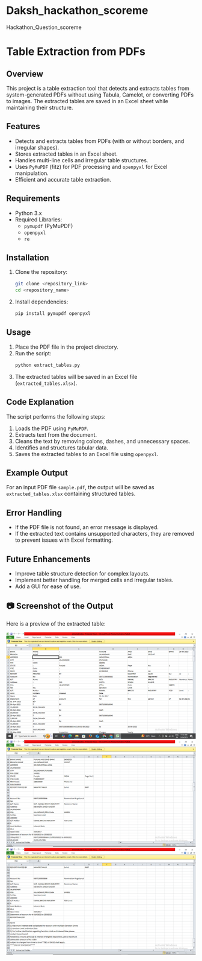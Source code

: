 # Daksh_hackathon_scoreme
Hackathon_Question_scoreme

# Table Extraction from PDFs

## Overview
This project is a table extraction tool that detects and extracts tables from system-generated PDFs without using Tabula, Camelot, or converting PDFs to images. The extracted tables are saved in an Excel sheet while maintaining their structure.

## Features
- Detects and extracts tables from PDFs (with or without borders, and irregular shapes).
- Stores extracted tables in an Excel sheet.
- Handles multi-line cells and irregular table structures.
- Uses `PyMuPDF` (fitz) for PDF processing and `openpyxl` for Excel manipulation.
- Efficient and accurate table extraction.

## Requirements
- Python 3.x
- Required Libraries:
  - `pymupdf` (PyMuPDF)
  - `openpyxl`
  - `re`

## Installation
1. Clone the repository:
   ```bash
   git clone <repository_link>
   cd <repository_name>
   ```
2. Install dependencies:
   ```bash
   pip install pymupdf openpyxl
   ```

## Usage
1. Place the PDF file in the project directory.
2. Run the script:
   ```bash
   python extract_tables.py
   ```
3. The extracted tables will be saved in an Excel file (`extracted_tables.xlsx`).

## Code Explanation
The script performs the following steps:
1. Loads the PDF using `PyMuPDF`.
2. Extracts text from the document.
3. Cleans the text by removing colons, dashes, and unnecessary spaces.
4. Identifies and structures tabular data.
5. Saves the extracted tables to an Excel file using `openpyxl`.

## Example Output
For an input PDF file `sample.pdf`, the output will be saved as `extracted_tables.xlsx` containing structured tables.

## Error Handling
- If the PDF file is not found, an error message is displayed.
- If the extracted text contains unsupported characters, they are removed to prevent issues with Excel formatting.

## Future Enhancements
- Improve table structure detection for complex layouts.
- Implement better handling for merged cells and irregular tables.
- Add a GUI for ease of use.

## 📷 Screenshot of the Output

Here is a preview of the extracted table:

<img src="output/output_1.PNG">
<img src="output/output_2.PNG">
<img src="output/output_3.PNG">




